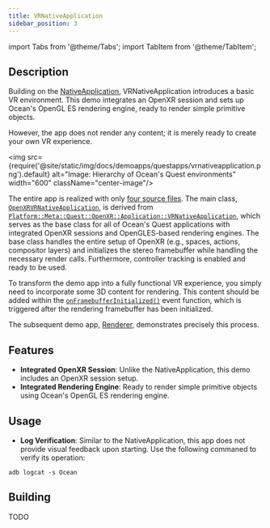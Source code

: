 ```yaml
---
title: VRNativeApplication
sidebar_position: 3
---
```


import Tabs from '@theme/Tabs';
import TabItem from '@theme/TabItem';

## Description

Building on the [NativeApplication](nativeapplication.md), VRNativeApplication introduces a basic VR environment. This demo integrates an OpenXR session and sets up Ocean's OpenGL ES rendering engine, ready to render simple primitive objects.

However, the app does not render any content; it is merely ready to create your own VR experience.

<img src={require('@site/static/img/docs/demoapps/questapps/vrnativeapplication.png').default} alt="Image: Hierarchy of Ocean's Quest environments" width="600" className="center-image"/>

The entire app is realized with only [four source files](https://github.com/facebookresearch/ocean/tree/c6994ae2add1b2fb295ffe7bffa5abdb7bd5e486/impl/application/ocean/demo/platform/meta/quest/openxr/vrnativeapplication/quest). The main class, [`OpenXRVRNativeApplication`](https://github.com/facebookresearch/ocean/blob/c6994ae2add1b2fb295ffe7bffa5abdb7bd5e486/impl/application/ocean/demo/platform/meta/quest/openxr/vrnativeapplication/quest/OpenXRVRNativeApplication.h#L21), is derived from [`Platform::Meta::Quest::OpenXR::Application::VRNativeApplication`](https://github.com/facebookresearch/ocean/blob/c6994ae2add1b2fb295ffe7bffa5abdb7bd5e486/impl/ocean/platform/meta/quest/openxr/application/VRNativeApplication.h#L52), which serves as the base class for all of Ocean's Quest applications with integrated OpenXR sessions and OpenGLES-based rendering engines. The base class handles the entire setup of OpenXR (e.g., spaces, actions, compositor layers) and initializes the stereo framebuffer while handling the necessary render calls. Furthermore, controller tracking is enabled and ready to be used.

To transform the demo app into a fully functional VR experience, you simply need to incorporate some 3D content for rendering. This content should be added within the [`onFramebufferInitialized()`](https://github.com/facebookresearch/ocean/blob/c6994ae2add1b2fb295ffe7bffa5abdb7bd5e486/impl/application/ocean/demo/platform/meta/quest/openxr/vrnativeapplication/quest/OpenXRVRNativeApplication.cpp#L16) event function, which is triggered after the rendering framebuffer has been initialized.

The subsequent demo app, [Renderer](renderer.md), demonstrates precisely this process.


## Features
- **Integrated OpenXR Session**: Unlike the NativeApplication, this demo includes an OpenXR session setup.
- **Integrated Rendering Engine**: Ready to render simple primitive objects using Ocean's OpenGL ES rendering engine.


## Usage
- **Log Verification**: Similar to the NativeApplication, this app does not provide visual feedback upon starting. Use the following commaned to verify its operation:
```
adb logcat -s Ocean
```

## Building

<Tabs groupId="target-os" queryString>

  <TabItem value="quest" label="Quest">
    TODO
  </TabItem>

</Tabs>
